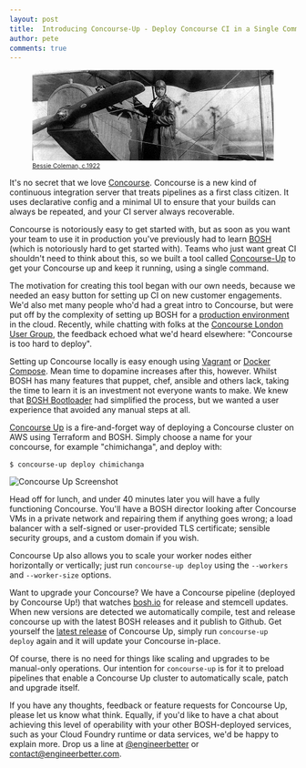 ```yaml
---
layout: post
title:  Introducing Concourse-Up - Deploy Concourse CI in a Single Command
author: pete
comments: true
---
```


<figure>
    <img src="/images/blog/bessie_coleman.jpg" class="image fit" />
    <figcaption style="font-size: 8pt">
    <a href="https://en.wikipedia.org/wiki/Bessie_Coleman">Bessie Coleman, c.1922</a></figcaption>
</figure>

It's no secret that we love [Concourse](https://concourse.ci). Concourse is a new kind of continuous integration server that treats pipelines as a first class citizen. It uses declarative config and a minimal UI to ensure that your builds can always be repeated, and your CI server always recoverable.

Concourse is notoriously easy to get started with, but as soon as you want your team to use it in production you've previously had to learn [BOSH](https://bosh.io) (which is notoriously hard to get started with). Teams who just want great CI shouldn't need to think about this, so we built a tool called [Concourse-Up](https://github.com/engineerbetter/concourse-up) to get your Concourse up and keep it running, using a single command.

<!--more-->

The motivation for creating this tool began with our own needs, because we needed an easy button for setting up CI on new customer engagements. We'd also met many people who'd had a great intro to Concourse, but were put off by the complexity of setting up BOSH for a [production environment](http://concourse.ci/clusters-with-bosh.html) in the cloud. Recently, while chatting with folks at the [Concourse London User Group](https://www.meetup.com/Concourse-London-User-Group/), the feedback echoed what we'd heard elsewhere: "Concourse is too hard to deploy".

Setting up Concourse locally is easy enough using [Vagrant](https://www.vagrantup.com) or [Docker Compose](https://docs.docker.com/compose/). Mean time to dopamine increases after this, however. Whilst BOSH has many features that puppet, chef, ansible and others lack, taking the time to learn it is an investment not everyone wants to make. We knew that [BOSH Bootloader](https://github.com/cloudfoundry/bosh-bootloader) had simplified the process, but we wanted a user experience that avoided any manual steps at all.

[Concourse Up](https://github.com/engineerbetter/concourse-up) is a fire-and-forget way of deploying a Concourse cluster on AWS using Terraform and BOSH. Simply choose a name for your concourse, for example "chimichanga", and deploy with:

```
$ concourse-up deploy chimichanga
```

<img alt="Concourse Up Screenshot" src="http://i.imgur.com/gZPuUW5.png" class="image fit">

Head off for lunch, and under 40 minutes later you will have a fully functioning Concourse. You'll have a BOSH director looking after Concourse VMs in a private network and repairing them if anything goes wrong; a load balancer with a self-signed or user-provided TLS certificate; sensible security groups, and a custom domain if you wish.

Concourse Up also allows you to scale your worker nodes either horizontally or vertically; just run `concourse-up deploy` using the `--workers` and `--worker-size` options.

Want to upgrade your Concourse? We have a Concourse pipeline (deployed by Concourse Up!) that watches [bosh.io](https://bosh.io) for release and stemcell updates. When new versions are detected we automatically compile, test and release concourse up with the latest BOSH releases and it publish to Github. Get yourself the [latest release](https://github.com/EngineerBetter/concourse-up/releases) of Concourse Up, simply run `concourse-up deploy` again and it will update your Concourse in-place.

Of course, there is no need for things like scaling and upgrades to be manual-only operations. Our intention for `concourse-up` is for it to preload pipelines that enable a Concourse Up cluster to automatically scale, patch and upgrade itself.

If you have any thoughts, feedback or feature requests for Concourse Up, please let us know what think. Equally, if you'd like to have a chat about achieving this level of operability with your other BOSH-deployed services, such as your Cloud Foundry runtime or data services, we'd be happy to explain more. Drop us a line at [@engineerbetter](https://twitter.com/engineerbetter) or [contact@engineerbetter.com](mailto:contact@engineerbetter.com).

